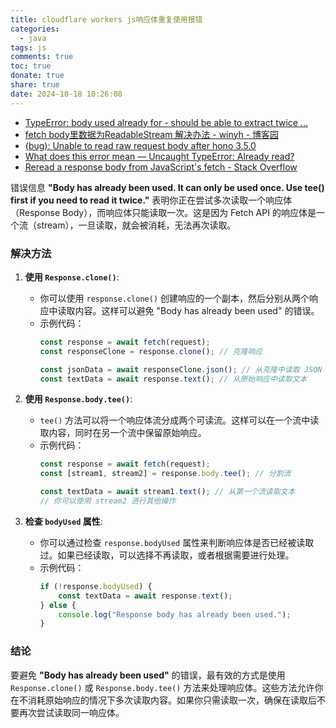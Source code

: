 ```yaml
---
title: cloudflare workers js响应体重复使用报错
categories:
  - java
tags: js
comments: true
toc: true
donate: true
share: true
date: 2024-10-18 10:26:08
---
```


- [TypeError: body used already for - should be able to extract twice ...](https://github.com/node-fetch/node-fetch/issues/533)
- [fetch body里数据为ReadableStream 解决办法 - winyh - 博客园](https://www.cnblogs.com/winyh/p/7053054.html)
- [(bug): Unable to read raw request body after hono 3.5.0](https://github.com/honojs/hono/issues/1387)
- [What does this error mean — Uncaught TypeError: Already read?](https://stackoverflow.com/questions/34786358/what-does-this-error-mean-uncaught-typeerror-already-read)
- [Reread a response body from JavaScript's fetch - Stack Overflow](https://stackoverflow.com/questions/40497859/reread-a-response-body-from-javascripts-fetch)

错误信息 **"Body has already been used. It can only be used once. Use tee() first if you need to read it twice."** 表明你正在尝试多次读取一个响应体（Response Body），而响应体只能读取一次。这是因为 Fetch API 的响应体是一个流（stream），一旦读取，就会被消耗，无法再次读取。

### 解决方法

1. **使用 `Response.clone()`**:
   - 你可以使用 `response.clone()` 创建响应的一个副本，然后分别从两个响应中读取内容。这样可以避免 "Body has already been used" 的错误。
   - 示例代码：
     ```javascript
     const response = await fetch(request);
     const responseClone = response.clone(); // 克隆响应

     const jsonData = await responseClone.json(); // 从克隆中读取 JSON
     const textData = await response.text(); // 从原始响应中读取文本
     ```

2. **使用 `Response.body.tee()`**:
   - `tee()` 方法可以将一个响应体流分成两个可读流。这样可以在一个流中读取内容，同时在另一个流中保留原始响应。
   - 示例代码：
     ```javascript
     const response = await fetch(request);
     const [stream1, stream2] = response.body.tee(); // 分割流

     const textData = await stream1.text(); // 从第一个流读取文本
     // 你可以使用 stream2 进行其他操作
     ```

3. **检查 `bodyUsed` 属性**:
   - 你可以通过检查 `response.bodyUsed` 属性来判断响应体是否已经被读取过。如果已经读取，可以选择不再读取，或者根据需要进行处理。
   - 示例代码：
     ```javascript
     if (!response.bodyUsed) {
         const textData = await response.text();
     } else {
         console.log("Response body has already been used.");
     }
     ```

### 结论

要避免 **"Body has already been used"** 的错误，最有效的方式是使用 `Response.clone()` 或 `Response.body.tee()` 方法来处理响应体。这些方法允许你在不消耗原始响应的情况下多次读取内容。如果你只需读取一次，确保在读取后不要再次尝试读取同一响应体。
